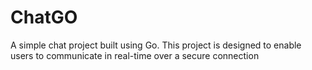 # ChatGO
A simple chat project built using Go. This project is designed to enable users to communicate in real-time over a secure connection
